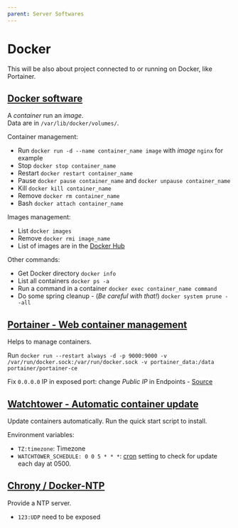 ```yaml
---
parent: Server Softwares
---
```


# Docker

This will be also about project connected to or running on Docker, like Portainer.

## [Docker software](https://www.docker.com/)

A *container* run an *image*.  
Data are in `/var/lib/docker/volumes/`.

Container management:

* Run `docker run -d --name container_name image` with *image* `nginx` for example
* Stop `docker stop container_name`
* Restart `docker restart container_name`
* Pause `docker pause container_name` and `docker unpause container_name`
* Kill `docker kill container_name`
* Remove `docker rm container_name`
* Bash `docker attach container_name`

Images management:

* List `docker images`
* Remove `docker rmi image_name`
* List of images are in the [Docker Hub](https://hub.docker.com/)

Other commands:

* Get Docker directory `docker info`
* List all containers `docker ps -a`
* Run a command in a container `docker exec container_name command`
* Do some spring cleanup - (*Be careful with that!*) `docker system prune --all`

## [Portainer - Web container management](https://www.portainer.io/)

Helps to manage containers.

Run `docker run --restart always -d -p 9000:9000 -v /var/run/docker.sock:/var/run/docker.sock -v portainer_data:/data portainer/portainer-ce`

Fix `0.0.0.0` IP in exposed port: change *Public IP* in Endpoints - [Source](https://documentation.portainer.io/v2.0/troubleshooting/troubleshooting/#exposed-ports-in-the-container-view-redirects-me-to-0000-what-can-i-do)

## [Watchtower - Automatic container update](https://containrrr.dev/watchtower/)

Update containers automatically. Run the quick start script to install.

Environment variables:

* `TZ:timezone`: Timezone
* `WATCHTOWER_SCHEDULE: 0 0 5 * * *`: [cron](https://pkg.go.dev/github.com/robfig/cron@v1.2.0#hdr-CRON_Expression_Format) setting to check for update each day at 0500.

## [Chrony / Docker-NTP](https://github.com/cturra/docker-ntp)

Provide a NTP server.

* `123:UDP` need to be exposed
